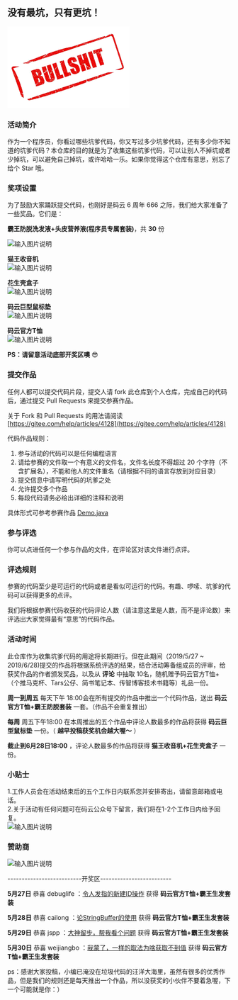 ## 没有最坑，只有更坑！

![bullshit](resource/bullshit.png)

### 活动简介

作为一个程序员，你看过哪些坑爹代码，你又写过多少坑爹代码，还有多少你不知道的坑爹代码？本仓库的目的就是为了收集这些坑爹代码，可以让别人不掉坑或者少掉坑，可以避免自己掉坑，或许哈哈一乐。如果你觉得这个仓库有意思，别忘了给个 Star 哦。


### 奖项设置

为了鼓励大家踊跃提交代码，也刚好是码云 6 周年 666 之际，我们给大家准备了一些奖品。它们是：
  
 **霸王防脱洗发液+头皮营养液(程序员专属套装)**，共 **30** 份

![输入图片说明](https://images.gitee.com/uploads/images/2019/0520/154609_e88c976b_1899542.png "200-霸王洗发水.png")

 **猫王收音机**   
![输入图片说明](https://images.gitee.com/uploads/images/2019/0524/104605_3b1116be_1899542.jpeg "300-猫王收音机.jpg")

 **花生壳盒子**   
![输入图片说明](https://images.gitee.com/uploads/images/2019/0524/104631_a035813f_1899542.png "200-400花生壳盒子.png")

 **码云巨型鼠标垫**   
![输入图片说明](https://images.gitee.com/uploads/images/2019/0514/150323_f40a68bf_1899542.jpeg "200鼠标垫.jpg")

 **码云官方T恤**   
![输入图片说明](https://images.gitee.com/uploads/images/2019/0514/150102_d100ec5d_1899542.png "200T.png")   
   

 **PS：请留意活动底部开奖区噢**    :sunglasses:     
  
 

### 提交作品

任何人都可以提交代码片段，提交人请 fork 此仓库到个人仓库，完成自己的代码后，通过提交 Pull Requests 来提交参赛作品。 

关于 Fork 和 Pull Requests 的用法请阅读 [https://gitee.com/help/articles/4128](https://gitee.com/help/articles/4128)

代码作品规则：

1. 参与活动的代码可以是任何编程语言
2. 请给参赛的文件取一个有意义的文件名，文件名长度不得超过 20 个字符（不含扩展名），不能和他人的文件重名（请根据不同的语言存放到对应目录）
3. 提交信息中请写明代码的坑爹之处
4. 允许提交多个作品
5. 每段代码请务必给出详细的注释和说明

具体形式可参考参赛作品 [Demo.java](java/Demo.java)


### 参与评选

你可以点进任何一个参与作品的文件，在评论区对该文件进行点评。
 

### 评选规则

参赛的代码至少是可运行的代码或者是看似可运行的代码。有趣、啰嗦、坑爹的代码可以获得更多的点评。

我们将根据参赛代码收获的代码评论人数（请注意这里是人数，而不是评论数）来评选出大家觉得最有“意思”的代码作品。  

### 活动时间

此仓库作为收集坑爹代码的用途将长期进行。但在此期间（2019/5/27 ~ 2019/6/28)提交的作品将根据系统评选的结果，结合活动筹备组成员的评审，给获奖作品的作者颁发奖品，以及从 **评论** 中抽取 10名，随机赠予码云官方T恤+（个推马克杯、Tars公仔、简书笔记本、传智博客技术书籍等）礼品一份。

 

 **周一到周五** 每天下午 18:00会在所有提交的作品中推出一个代码作品，送出 **码云官方T恤+霸王防脱套装** 一套。（作品不会重复推出） 
   
   
 **每周** 周五下午18:00 在本周推出的五个作品中评论人数最多的作品将获得 **码云巨型鼠标垫** 一份。（ **越早投稿获奖机会越大喔～** ）
  
  
 **截止到6月28日18:00** ，评论人数最多的作品将获得 **猫王收音机+花生壳盒子** 一份。


  
###  小贴士
 1.工作人员会在活动结束后的五个工作日内联系您并安排寄出，请留意邮箱或电话。  
 2.关于活动有任何问题可在码云公众号下留言，我们将在1-2个工作日内给予回复。  
![输入图片说明](https://images.gitee.com/uploads/images/2019/0514/151233_a16e7749_1899542.png "150码云公众号二维码.png") 


### 赞助商
![输入图片说明](https://images.gitee.com/uploads/images/2019/0524/141633_95a6fb25_1899542.png "赞助商logo.png")  



  
  
  


--------------------------开奖区-------------------------

 **5月27日**  恭喜 debuglife ：[令人发指的新建ID操作](https://gitee.com/oschina/bullshit-codes/blob/master/java/NewId.java)  获得   **码云官方T恤+霸王生发套装**     
      
 **5月28日** 恭喜 cailong   ：[论StringBuffer的使用](https://gitee.com/oschina/bullshit-codes/blob/master/java/Append.java)   获得   **码云官方T恤+霸王生发套装**     

 **5月29日** 恭喜  jspp  ：[大神留步，帮我看个问题](https://gitee.com/oschina/bullshit-codes/blob/master/java/BadCode.java)   获得   **码云官方T恤+霸王生发套装**   
   
 **5月30日** 恭喜  weijiangbo  ：[我蒙了，一样的取法为啥获取不到值](https://gitee.com/oschina/bullshit-codes/blob/master/java/ColourType.java)   获得   **码云官方T恤+霸王生发套装**     
   
ps：感谢大家投稿，小编已淹没在垃圾代码的汪洋大海里，虽然有很多的优秀作品，但是我们的规则还是每天推出一个作品，所以没获奖的小伙伴不要着急喔，下一个可能就是你：）

